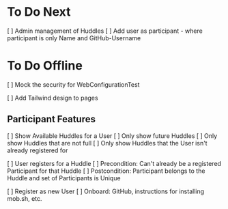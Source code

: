 # To Do Next

[ ] Admin management of Huddles
    [ ] Add user as participant - where participant is only Name and GitHub-Username

# To Do Offline

[ ] Mock the security for WebConfigurationTest

[ ] Add Tailwind design to pages

## Participant Features

[ ] Show Available Huddles for a User
    [ ] Only show future Huddles
    [ ] Only show Huddles that are not full
    [ ] Only show Huddles that the User isn't already registered for

[ ] User registers for a Huddle
    [ ] Precondition: Can't already be a registered Participant for that Huddle
    [ ] Postcondition: Participant belongs to the Huddle and set of Participants is Unique

[ ] Register as new User
    [ ] Onboard: GitHub, instructions for installing mob.sh, etc.